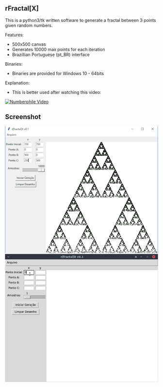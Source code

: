 rFractal[X]
------------

This is a python3/tk written software to generate a fractal between 3 points given random numbers.

Features:
- 500x500 canvas
- Generates 10000 max points for each iteration
- Brazillian Portuguese (pt_BR) interface 

Binaries:
- Binaries are provided for Windows 10 - 64bits 

Explanation:
- This is better used after watching this video: 

[![Numberphile Video](https://img.youtube.com/vi/kbKtFN71Lfs/0.jpg)](https://www.youtube.com/watch?v=kbKtFN71Lfs)

Screenshot
----------
![Main Screen - Windows](images/1.png)
![Demo on Linux](images/2.gif)



